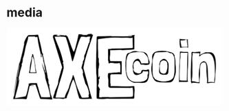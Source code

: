 # media
<p align="center">
  <img src="https://github.com/AXErunners/media/raw/master/axe-tx-long-bk.png"/>
</p>
